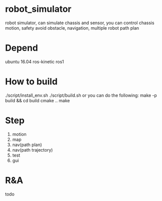 # robot_simulator
robot simulator, can simulate chassis and sensor, you can control chassis motion, safety avoid obstacle, navigation, multiple robot  path plan

# Depend
ubuntu 16.04
ros-kinetic ros1

# How to build
./script/install_env.sh
./script/build.sh
or
you can do the following:
make -p build && cd build
cmake ..
make

# Step
1. motion
2. map
3. nav(path plan)
4. nav(path trajectory)
5. test
6. gui

# R&A
todo